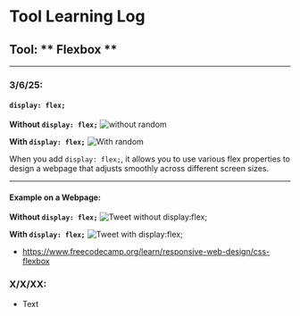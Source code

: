 # Tool Learning Log

## Tool: ** Flexbox **

---

### 3/6/25:
#### `display: flex;`

**Without `display: flex;`**
![without random](tools/images/no-display-flex.png)

**With `display: flex;`**
![With random](tools/images/with-display-flex.png)

When you add `display: flex;`, it allows you to use various flex properties to design a webpage that adjusts smoothly across different screen sizes.

---

#### Example on a Webpage:

**Without `display: flex;`**
![Tweet without `display:flex;`](tools/images/no-flex-tweet.png)

**With `display: flex;`**
![Tweet with `display:flex;`](tools/images/with-display-tweet.png)

* https://www.freecodecamp.org/learn/responsive-web-design/css-flexbox












### X/X/XX:
* Text


<!--
* Links you used today (websites, videos, etc)
* Things you tried, progress you made, etc
* Challenges, a-ha moments, etc
* Questions you still have
* What you're going to try next
-->

